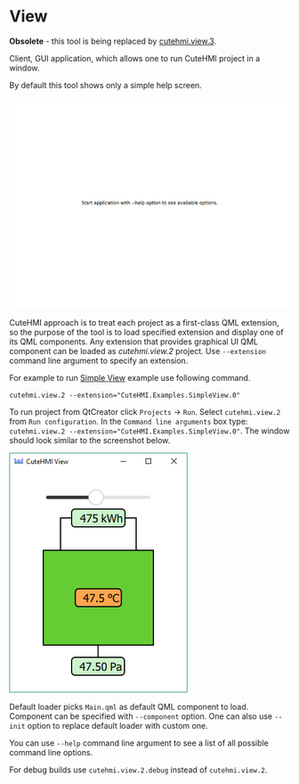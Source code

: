 # View

**Obsolete** - this tool is being replaced by [cutehmi.view.3](../cutehmi.view.3/).

Client, GUI application, which allows one to run CuteHMI project in a window.

By default this tool shows only a simple help screen.

![Default view screenshot](doc/screenshot.png)

CuteHMI approach is to treat each project as a first-class QML extension, so the purpose of the tool is to load specified extension
and display one of its QML components. Any extension that provides graphical UI QML component can be loaded as *cutehmi.view.2*
project. Use `--extension` command line argument to specify an extension.

For example to run [Simple View](../../extensions/CuteHMI/Examples/SimpleView.0/) example use following command.
```
cutehmi.view.2 --extension="CuteHMI.Examples.SimpleView.0"
```

To run project from QtCreator click `Projects` -> `Run`. Select `cutehmi.view.2` from `Run configuration`. In the
`Command line arguments` box type: `cutehmi.view.2 --extension="CuteHMI.Examples.SimpleView.0"`.
The window should look similar to the screenshot below.

![SimpleView screenshot](doc/SimpleView.png)

Default loader picks `Main.qml` as default QML component to load. Component can be specified with `--component` option. One can also
use `--init` option to replace default loader with custom one.

You can use `--help` command line argument to see a list of all possible command line options.

For debug builds use `cutehmi.view.2.debug` instead of `cutehmi.view.2`.
